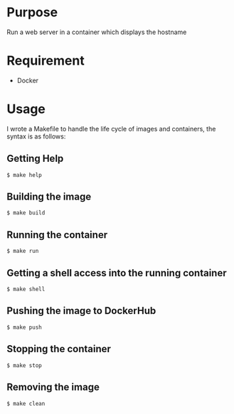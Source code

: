 # Purpose
Run a web server in a container which displays the hostname

# Requirement
* Docker

# Usage
I wrote a Makefile to handle the life cycle of images and containers, the
syntax is as follows:

## Getting Help
    $ make help

## Building the image
    $ make build

## Running the container
    $ make run

## Getting a shell access into the running container
    $ make shell

## Pushing the image to DockerHub
    $ make push

## Stopping the container
    $ make stop

## Removing the image
    $ make clean

